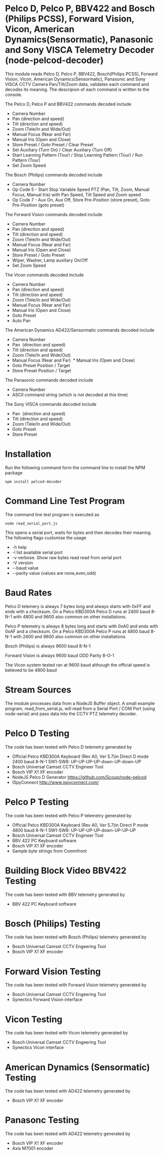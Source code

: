 # Pelco D, Pelco P, BBV422 and Bosch (Philips PCSS), Forward Vision, Vicon, American Dynamics(Sensormatic), Panasonic and Sony VISCA Telemetry Decoder (node-pelcod-decoder)

This module reads Pelco D, Pelco P, BBV422, Bosch(Philips PCSS), Forward Vision, Vicon, American Dynamics(Sensormatic), Panasonic and Sony VISCA CCTV Camera Pan/Tilt/Zoom data, validates each command and decodes its meaning.
The descripion of each command is written to the console.

The Pelco D, Pelco P and BBV422 commands decoded include  
  * Camera Number
  * Pan  (direction and speed)
  * Tilt (direction and speed)
  * Zoom (Tele/In and Wide/Out)
  * Manual Focus (Near and Far)
  * Manual Iris (Open and Close)
  * Store Preset / Goto Preset / Clear Preset
  * Set Auxiliary (Turn On) / Clear Auxiliary (Turn Off)
  * Start Learning Pattern (Tour) / Stop Learning Pattern (Tour) / Run Pattern (Tour)
  * Set Zoom Speed

The Bosch (Philips) commands decoded include
 * Camera Number
 * Op Code 5 - Start Stop Variable Speed PTZ (Pan, Tilt, Zoom, Manual Focus, Manual Iris) with Pan Speed, Tilt Speed and Zoom speed
 * Op Code 7 - Aux On, Aux Off, Store Pre-Position (store preset), Goto Pre-Position (goto preset)

The Forward Vision commands decoded include
  * Camera Number
  * Pan  (direction and speed)
  * Tilt (direction and speed)
  * Zoom (Tele/In and Wide/Out)
  * Manual Focus (Near and Far)
  * Manual Iris (Open and Close)
  * Store Preset / Goto Preset
  * Wiper, Washer, Lamp auxiliary On/Off
  * Set Zoom Speed

The Vicon commands decoded include
  * Camera Number
  * Pan  (direction and speed)
  * Tilt (direction and speed)
  * Zoom (Tele/In and Wide/Out)
  * Manual Focus (Near and Far)
  * Manual Iris (Open and Close)
  * Goto Preset
  * Auto Pan

The American Dynamics AD422/Sensormatic commands decoded include
  * Camera Number
  * Pan  (direction and speed)
  * Tilt (direction and speed)
  * Zoom (Tele/In and Wide/Out)
  * Manual Focus (Near and Far)
  * Manual Iris (Open and Close)
  * Goto Preset Position / Target
  * Store Preset Position / Target

The Panasonic commands decoded include
  * Camera Number
  * ASCII command string (which is not decoded at this time)

The Sony VISCA commands decoded include
  * Pan  (direction and speed)
  * Tilt (direction and speed)
  * Zoom (Tele/In and Wide/Out)
  * Goto Preset
  * Store Preset

  
# Installation
Run the following command form the command line to install the NPM package
```
npm install pelcod-decoder
```

# Command Line Test Program
The command line test program is executed as
```
node read_serial_port.js
```
This opens a serial port, waits for bytes and then decodes their meaning.
The following flags customise the usage
 * -h    help
 * -l    list available serial port
 * -v    verbose. Show raw bytes read read from serial port
 * -V    version
 * --baud value
 * --parity value (values are none,even,odd)



# Baud Rates
Pelco D telemery is always 7 bytes long and always starts with 0xFF and ends with a checksum. On a Pelco KBD300A Pelco D runs at 2400 baud 8-N-1 with 4800 and 9600 also common on other installations.

Pelco P telemetry is always 8 bytes long and starts with 0xA0 and ends with 0xAF and a checksum. On a Pelco KBD300A Pelco P runs at 4800 baud 8-N-1 with 2400 and 9600 also common on other installations.

Bosch (Philips) is always 9600 baud 8-N-1

Forward Vision is always 9600 baud ODD Parity 8-O-1

The Vicon system tested ran at 9600 baud although the official speed is believed to be 4800 baud

# Stream Sources
The module processes data from a NodeJS Buffer object. A small example program, read_from_serial.js, will read from a Serial Port / COM Port (using node-serial) and pass data into the CCTV PTZ telemetry decoder.


# Pelco D Testing
The code has been tested with Pelco D telemetry generated by
 * Official Pelco KBD300A Keyboard (Rev A0, Ver 5.7)in Direct D mode 2400 baud 8-N-1 SW1-SW8: UP-UP-UP-UP-down-UP-down-UP
 * Bosch Universal Camset CCTV Engineer Tool
 * Bosch VIP X1 XF encoder
 * NodeJS Pelco D Generator https://github.com/Scoup/node-pelcod
 * ISpyConnect http://www.ispyconnect.com/

# Pelco P Testing
The code has been tested with Pelco P telemetry generated by
 * Official Pelco KBD300A Keyboard (Rev A0, Ver 5.7)in Direct P mode 4800 baud 8-N-1 SW1-SW8: UP-UP-UP-UP-down-UP-UP-UP
 * Bosch Universal Camset CCTV Engineer Tool
 * BBV 422 PC Keyboard software
 * Bosch VIP X1 XF encoder
 * Sample byte strings from Commfront

# Building Block Video BBV422 Testing
The code has been tested with BBV telemetry generated by
 * BBV 422 PC Keyboard software


# Bosch (Philips) Testing
The code has been tested with Bosch (Philips) telemetry generated by
 * Bosch Universal Camset CCTV Engeering Tool
 * Bosch VIP X1 XF encoder
 
# Forward Vision Testing
The code has been tested with Forward Vision telemetry generated by
 * Bosch Universal Camset CCTV Engeering Tool
 * Synectics Forward Vision interface

# Vicon Testing
The code has been tested with Vicon telemetry generated by
 * Bosch Universal Camset CCTV Engeering Tool
 * Synectics Vicon interface
 
# American Dynamics (Sensormatic) Testing
The code has been tested with AD422 telemetry generated by
 * Bosch VIP X1 XF encoder
 
# Panasonc Testing
The code has been tested with AD422 telemetry generated by
 * Bosch VIP X1 XF encoder
 * Axis M7001 encoder
